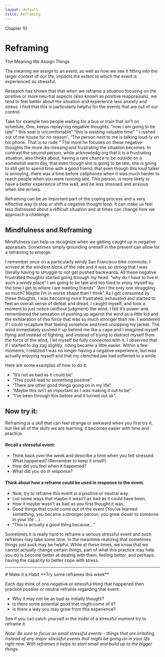 ```yaml
---
layout: default
title: Reframing
---
```

<p class="type">Chapter 10</p>

# Reframing 
The Meaning We Assign Things

The meaning we assign to an event, as well as how we see it fitting into the larger context of our life, impacts the extent to which the event is experienced as stressful. 

Research has shown that that when we reframe a situation focusing on the positive or more neu-tral aspects (also known as positive reappraisals), we tend to feel better about the situation and experience less anxiety and stress. I find that this is particularly helpful for the events that are out of our control. 

Take for example two people waiting for a bus or train that isn’t on schedule, One, keeps replay-ing negative thoughts, “now I am going to be late” “ this seat is uncomfortable” “this is wasting valuable time” “ I rushed out of me house for no reason”, “The person next to me is talking loud-ly on his phone. That is so rude “ The more he focuses on these negative thoughts the more dis-tressing and frustrating the situation becomes. In contrast the second person, while acknowledg-ing that it is a frustrating situation, also thinks about, having a rare chance to be outside on a somewhat warm day, that even though she is going to be late, she is going to still get to spend time with a good friend, that even though this loud talker is annoying, there was a time before cellphones when it was much harder to reach people when you were running late. This person, is more likely to have a better experience of the wait, and be less stressed and anxious when she arrives.

Reframing can be an important part of the coping process and a very effective way to stop or shift a negative thought loop. It can make us feel less distressed about a difficult situation and at times can change how we approach a challenge. 

## Mindfulness and Reframing 
Mindfulness can help us recognize when we getting caught up in negative appraisals. Sometimes simply grounding oneself in the present can allow for a reframing to emerge. 

<div class="story">
<p>I remember once on a particularly windy San Francisco bike commute, I arrived at the windiest block of the ride and it was so strong that I was literally having to struggle to not get pushed backwards. All these negative frustrated thoughts started going through my head. “why do I have to live in such a windy place” I am going to be late and too tired to enjoy myself by the time I get to where I am meeting friends” “Am I the only one struggling so much? Maybe I’m in worse shape than I think” As I got consumed by these thoughts, I was becoming more frustrated, exhausted and started to feel an overall sense of defeat and dread. I caught myself, and took a moment to just notice (without judgment) the wind. I felt it’s power and remembered the sensation of pushing up against the wind as a little kid and the exhilaration of this force that was so much stronger than me. I wondered if I could recapture that feeling somehow and tried unzipping my jacket. The wind immediately pushed it up behind me like a cape and I imagined myself flying and instead of fighting, and instead of trying to distract myself from the force of the wind, I let myself be fully connected with it. I observed that if I started to zig zag slightly, riding became a little easier. Within a few moments, I realized I was no longer having a negative experience, but was actually enjoying myself and that my clenched jaw had softened to a smile.</p>
</div>

Here are some examples of how to do it: 
- "It’s not as bad as it could be”
- “This could lead to something positive”
- “There are other good things going on in my life”
- “Maybe this isn’t as important as I was making it out to be”
- “I’ve been through this before and it turned out ok"

## Now try it:
Reframing is a skill that can feel strange or awkward when you first try it, but like all of the skills we are learning, it becomes easier with time and practice.  

#### Recall a stressful event:
- Think back over the week and describe a time when you felt stressed. 
What happened? (Remember to keep it small!)
- How did you feel when it happened?
- What did you do in response?  

#### Think about how a reframe could be used in response to the event.
- Now, try to reframe this event in a positive or neutral way.
- List some ways that maybe it wasn’t as bad as it could have been,
- How it maybe wasn’t as bad as you first thought it was, 
- Good things that could come out of the event (You’ve learned something, you became a stronger person, you grew closer to someone in your life &hellip;)
- “This is actually a good thing because…”



Sometimes it is really hard to reframe a serious stressful event and such reframes may take some time. In the meantime realizing that sometimes things just suck may be helpful.  While at these times, we know that we cannot actually change certain things, part of what this practice may help you do is become better at dealing with them, feeling better, and perhaps, having the capacity to better cope with stress.

<hr/>
# Make it a Habit 
 **Try some reframes this week**
 
Each day think of one negative or stressful thing that happened then practice positive or neutral reframe regarding that event:

- Why it may not be as bad as initially thought? 
- Is there some potential good that might come of it? 
- Is there a way you may grow from this experience? 

See if you can catch yourself in the midst of a stressful moment try to reframe it. 

<i>Note: Be sure to focus on small stressful events – things that are irritating, instead of any major stressful events that might be going on in your life right now.  With reframes it helps to start small and build up to the bigger things.</i>
